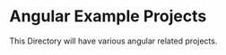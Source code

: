 Angular Example Projects
=================
This Directory will have various angular related projects.
